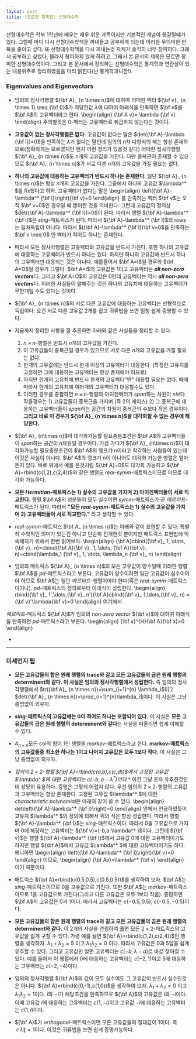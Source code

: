 ```yaml
---
layout: post 
title: (모르면 창피한) 선형대수학
---
```


선형대수학은 학부 1학년에 배우는 매우 쉬운 과목이지만 기본적인 개념이 헷갈릴때가 있다. 그럴때 마다 다시 선형대수학책을 꺼내들고 공부하게 되는데 이러한 무의미한 반복을 줄이고 싶다. 또 선형대수학책을 다시 꺼내는것 자체가 솔직히 너무 창피하다. 그래서 공부하고 싶었다, 몰라서 창피하지 않게 하려고. 그래서 본 문서의 제목은 모르면 창피한 선형대수학이다. 그리고 본 문서에서 정리하는 선형대수학은 통계학과 연관성이 있는 내용위주로 정리하였음을 미리 밝힌다(난 통계학과니깐!). 

### Eigenvalues and Eigenvectors
- 임의의 정사각행렬 ${\bf A}_ {n \times n}$에 대하여 어떠한 벡터 ${\bf v}_ {n \times 1} \neq {\bf 0}$가 적당한값 $\lambda$에 대하여 아래식을 만족하면 $\bf v$를 $\bf A$의 고유벡터라고 한다. 
\begin{align}
{\bf A v}= \lambda {\bf v}
\end{align}
주의할것은 $0$-벡터는 고유벡터로 취급하지 않는다는 것이다. 

- **고유값이 없는 정사각행렬은 없다.**
고유값이 없다는 말은 $det({\bf A}-\lambda {\bf I})=0$을 만족하는 $\lambda$가 없다는 말인데 임의의 $n$차 다항식의 해는 항상 존재하므로(정확하게는 모르겠지만 왠지 이런 정리가 있을것 같다) 어떠한 정사각행렬 ${\bf A}_ {n \times n}$도 $n$개의 고유값을 가진다. 다만 중복근이 존재할 수 있으므로  ${\bf A}_ {n \times n}$가 서로 다른 $n$개의 고유값을 가질 필요는 없다. 

- **하나의 고유값에 대응하는 고유벡터가 반드시 하나는 존재한다.**
일단 ${\bf A}_ {n \times n}$는 항상 $n$개의 고유값을 가진다. 그중에서 하나의 고유값 $\lambda^* $를 fix했다고 하자. 고유벡터가 없다는 말은 
\begin{align}
\left({\bf A}-\lambda^* {\bf I}\right){\bf v}=0
\end{align}
를 만족하는 벡터 $\bf v$는 오직 $\bf v=0$인 경우일 때 뿐이란 것을 의미한다. 그런데 고유값의 정의상 $det({\bf A}-\lambda^* {\bf I})=0$이 된다. 따라서 행렬 ${\bf A}-\lambda^* {\bf I}$은 *sing*-매트릭스가 된다. 따라서 ${\bf A}-\lambda^* {\bf I}$의 rows는 일차독립이 아니다. 따라서  $({\bf A}-\lambda^* {\bf I})\bf v=0$을 만족하는 $\bf v \neq 0$ 인 벡터가 적어도 하나는 존재한다. 

- 따라서 모든 정사각행렬은 고유벡터와 고유값을 반드시 가진다. 또한 하나의 고유값에 대응하는 고유벡터가 반드시 하나는 있다. 하지만 하나의 고유값에 반드시 하나의 고유벡터만 대응되는 것은 아니다. 예를들어서 $\bf A=I$일 경우와 $\bf A=O$일 경우가 그렇다. $\bf A=I$의 고유값은 $1$이고 고유벡터는 ***all non-zero vectors***다. 그리고 $\bf A=O$의 고유값은 $0$인데 고유벡터는 역시 ***all non-zero vectors***다. 이러한 사실들이 말해주는 것은 하나의 고유치에 대응하는 고유벡터가 무한개일 수도 있다는 것이다. 

- ${\bf A}_ {n \times n}$의 서로 다른 고유값에 대응하는 고유벡터는 선형적으로 독립이다. 요건 서로 다른 고유값 2개를 잡고 귀류법을 쓰면 엄청 쉽게 증명할 수 있다. 

- 지금까지 정리한 사항을 잘 추론하면 아래와 같은 사실들을 정리할 수 있다. 
  1. $n \times n$-행렬은 반드시 $n$개의 고유값을 가진다. <br/>
  2. 이 고유값들이 중복근일 경우가 있으므로 서로 다른 $n$개의 고유값을 가질 필요는 없다. <br/>
  3. 한개의 고유값에는 반드시 한개 이상의 고유벡터가 대응한다. (특정한 고유치를 고정하면 그에 대응하는 고유벡터는 항상 존재해야 하므로) <br/>
  4. 하지만 한개의 고유치에 반드시 한개의 고유벡터"만" 대응할 필요는 없다. 때에 따라서 한개의 고유치에 여러개의 고유벡터가 대응할수도 있다. <br/>
  5. 이러한 경우를 종합하면 $n \times n$-행렬의 아이겐벡터가 *span*하는 차원이 $n$보다 작을경우는 1) 고유값들이 중복근을 가지며 (즉 2의 케이스) 2) 그 중복근에 대응하는 고유벡터들이 *span*하는 공간의 차원이 중복근의 수보다 작은 경우이다. **그리고 바로 이 경우가 ${\bf A}_ {n \times n}$을 대각화할 수 없는 경우에 해당한다.** <br/>
  
- ${\bf A}_ {n\times n}$이 대각화가능할 필요충분조건은 $\bf A$의 고유벡터들이 *span*하는 공간이 $n$차원일 경우이다. 가끔 가다가 ${\bf A}_ {n\times n}$이 대각화가능할 필요충분조건이 $\bf A$의 랭크가 $n$이라고 착각하는 사람들이 있는데 이것은 사실이 아니다. $\bf A$의 랭크가 $n$이 아니어도 대각화 가능한 행렬은 얼마든지 있다. 바로 위에서 예를 든것처럼 ${\bf A}=0$도 대각화 가능하고 ${\bf A}=rbind(c(1,2),c(2,4))$와 같은 행렬도 *real-symm*-매트릭스이므로 이므로 대각화 가능하다. 

- **모든 *Hermitian*-매트릭스는 1) 실수의 고유값을 가지며 2) 아이겐벡터들이 서로 직교한다.** 행렬 $\bf A$의 성분들이 모두 실수이면 *symm*-매트릭스가 곧 *에르미트*-매트릭스가 된다. 따라서 **"모든 *real-symm*-매트릭스는 1) 실수의 고유값을 가지며 2) 고유벡터들이 서로 직교한다."** 라고 생각할 수 있다. 

- *real-symm*-매트릭스 $\bf A_ {n \times n}$는 아래와 같이 표현할 수 있다. 특별히 수학적인 의미가 있는건 아니고 단순히 전개한것 뿐이지만 매트릭스 표현법에 익숙해지기 위해서 한번 읽어보자. 
\begin{align}
{\bf A}cbind({\bf v}_ 1, \dots, {\bf v}_ n)=cbind({\bf A}{\bf v}_ 1, \dots, {\bf A}{\bf v}_ n)=cbind(\lambda_1 {\bf v}_ 1, \dots, \lambda_n {\bf v}_ n) 
\end{align}

- 임의의 매트릭스 ${\bf A}_ {n \times n}$의 모든 고유값이 양수일때 이러한 행렬 $\bf A$를 *pd*-매트릭스라고 부른다. 고유값이 양수이려면 일단 고유값이 실수이어야 하므로 $\bf A$는 일단 *에르미트*-행렬이어야 한다(혹은 *real-symm*-매트릭스이거나). *pd*-매트릭스의 정의로부터 아래식이 성립한다. 
\begin{align}
rbind({\bf v}_ 1',\dots,{\bf v}_ n'){\bf A}cbind({\bf v}_ 1,\dots,{\bf v}_ n) ={\bf v}'\lambda{\bf v}>0 
\end{align}
여기에서 


*에르미트*-매트릭스 ${\bf A}$가 임의의 *non-zero vector* ${\bf x}$에 대하여 아래식을 만족하면 *pd*-매트릭스라고 부른다. 
\begin{align}
{\bf x}^{H}{\bf A}{\bf x}>0
\end{align}

- 


--- 
### 미세먼지 팁 
- **모든 고유값들의 합은 원래 행렬의 trace와 같고 모든 고유값들의 곱은 원래 행렬의 determinent와 같다. 이 사실은 임의의 정사각행렬에서 성립한다.** 즉 임의의 정사각행렬에서 $tr({\bf A}_ {n \times n})=\sum_{i=1}^{n} \lambda_i$이고 $det({\bf A}_ {n \times n})=\prod_{i=1}^{n}\lambda_i$이다. 이 사실은 그냥 증명없이 외우자. 

- ***sing*-매트릭스의 고유값에는 0이 적어도 하나는 포함되어 있다.** 이 사실은 **모든 고유값들의 곱은 원래 행렬의 determinent와 같다**는 사실을 떠올리면 쉽게 이해할 수 있다. 

- $A_{n \times n}$모든 col의 합이 1인 행렬을 *markov*-매트릭스라고 한다. **markov-매트릭스의 고유값들중 최소한 하나는 1이고 나머지 고유값은 모두 1보다 작다.** 이 사실은 그냥 증명없이 외우자. 

- **임의의 $2\times 2$-행렬 ${\bf A}=rbind(c(a,b),c(c,d))$에서 고정된 고유값 $\lambda^* $에 대한 고유벡터는 $c(-b,a-\lambda^* )$이다.** 이건 그냥 혼자 유추한것인데 상당히 유용하다. 증명은 그렇게 어렵지 않다. 우선 임의의 $2 \times 2$-행렬의 고유값과 고유벡터는 항상 존재한다. 고정된 고유값 $\lambda^* $에 대한 *characteristic polynomial*은 아래와 같이 쓸 수 있다. 
\begin{align}
det\left({\bf A}-\lambda^* {\bf I}\right)=0
\end{align}
앞에서 언급하였듯이 고유치 $\lambda^* $의 정의에 의해서 위의 식은 항상 성립한다. 따라서 행렬 ${\bf A}-\lambda^* {\bf I}$는 *sing*-매트릭스이다. 따라서 0을 고유값으로 가지며 0에 해당하는 고유벡터는 ${\bf v}=(-b,a-\lambda^* )$이다. 그런데 ${\bf v}$는 행렬 ${\bf A}-\lambda^* {\bf I}$에서 고유값 0에 대한 고유벡터이기도 하지만 행렬 ${\bf A}$에서 고유값 $\lambda^* $에 대한 고유벡터이기도 하다. 왜냐하면 
\begin{align}
\left({\bf A}-\lambda^* {\bf I}\right){\bf v}=0
\end{align}
이므로, 
\begin{align}
{\bf Av}=\lambda^* {\bf v}
\end{align}
이기 때문이다. 

- 매트릭스 ${\bf A}=rbind(c(0.5,0.5),c(0.5,0.5))$를 생각하여 보자. $\bf A$는 *sing*-매트릭스이므로 0을 고유값으로 가진다. 또한 $\bf A$는 *markov*-매트릭스 이므로 1을 고유값으로 가진다(그리고 다른 고유값은 모두 1보다 작음). 종합하면 $\bf A$의 고유값은 0과 1이다. 따라서 고유벡터는 $c(-0.5,0.5)$, $c(-0.5,-0.5)$이다. 

- **모든 고유값들의 합은 원래 행렬의 trace와 같고 모든 고유값들의 곱은 원래 행렬의 determinent와 같다.** 이 2개의 사실을 연립하여 풀면 모든 $2 \times 2$-매트릭스의 고유값을 쉽게 구할 수 있다. 가령 예를 들면 ${\bf A}=rbind(c(1,2),c(2,4))$인 행렬을 생각하자. $\lambda_1+\lambda_2=5$ 이고 $\lambda_1 \lambda_2=0$ 이다. 따라서 고유값은 0과 5임을 쉽게 유추할 수 있다. 그리고 고유값만 알면 고유벡터는 $c(-b,\lambda-a)$로 바로 찾아질 수 있다. 예를 들어서 이 행렬에서 $0$에 대응하는 고유벡터는 $c(-2,1)$이고 $5$에 대응하는 고유벡터는 $c(-2,-4)$이다. 

- 임의의 정사각행렬 ${\bf A}$의 값이 모두 실수여도 그 고유값이 반드시 실수인것은 아니다. ${\bf A}=rbind(c(0,-1),c(1,0))$을 생각하여 보자. $\lambda_1+\lambda_2=0$ 이고 $\lambda_1 \lambda_2=1$이다. $i$와 $-i$가 해당조건을 만족하므로 ${\bf A}$의 고유값은 $i$와 $-i$이다. 이때 고유값 $i$에 대응하는 고유벡터는 $c(1,-i)$이고 고유값 $-i$에 대응하는 고유벡터는 $c(1,i)$이다. 

- ${\bf A}$가 *orthogonal*-매트릭스이면 모든 고유값들의 절대값이 1이다. 즉 $\|\lambda\|=1$이다. 이것은 귀류법을 쓰면 쉽게 증명가능하다.



